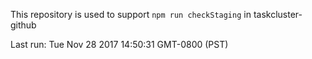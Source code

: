 This repository is used to support `npm run checkStaging` in taskcluster-github

Last run: Tue Nov 28 2017 14:50:31 GMT-0800 (PST)